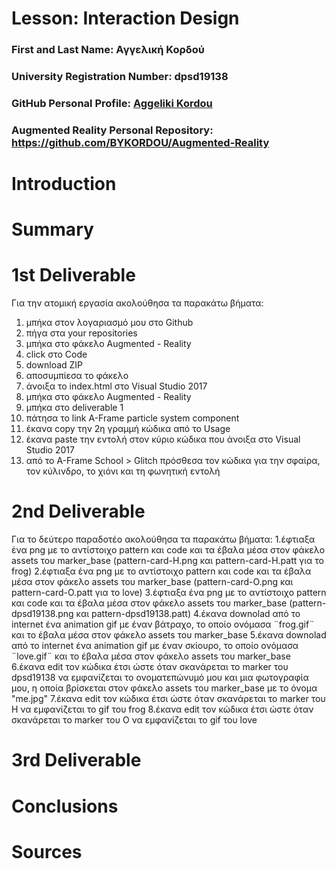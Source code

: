 # Lesson: Interaction Design

### First and Last Name: Αγγελική Κορδού
### University Registration Number: dpsd19138
### GitHub Personal Profile: [Aggeliki Kordou](https://github.com/BYKORDOU)
### Augmented Reality Personal Repository: https://github.com/BYKORDOU/Augmented-Reality

# Introduction

# Summary


# 1st Deliverable

Για την ατομική εργασία ακολούθησα τα παρακάτω βήματα:

1. μπήκα στον λογαριασμό μου στο Github
2. πήγα στα your repositories 
3. μπήκα στο φάκελο Augmented - Reality 
4. click στο Code 
5. download ZIP
6. αποσυμπίεσα το φάκελο
7. άνοιξα το index.html στο Visual Studio 2017
8. μπήκα στο φάκελο Augmented - Reality
9. μπήκα στο deliverable 1
10. πάτησα το link A-Frame particle system component 
11. έκανα copy την 2η γραμμή κώδικα από το Usage 
12. έκανα paste την εντολή στον κύριο κώδικα που άνοιξα στο Visual Studio 2017
13. από το A-Frame School > Glitch πρόσθεσα τον κώδικα για την σφαίρα, τον κύλινδρο, το χιόνι και τη φωνητική εντολή

# 2nd Deliverable

Για το δεύτερο παραδοτέο ακολούθησα τα παρακάτω βήματα:
1.έφτιαξα ένα png με το αντίστοιχο pattern και code και τα έβαλα μέσα στον φάκελο assets του marker_base (pattern-card-H.png και pattern-card-H.patt για το frog)
2.έφτιαξα ένα png με το αντίστοιχο pattern και code και τα έβαλα μέσα στον φάκελο assets του marker_base (pattern-card-O.png και pattern-card-O.patt για το love)
3.έφτιαξα ένα png με το αντίστοιχο pattern και code και τα έβαλα μέσα στον φάκελο assets του marker_base (pattern-dpsd19138.png και pattern-dpsd19138.patt)
4.έκανα downolad από το internet ένα animation gif με έναν βάτραχο, το οποίο ονόμασα ¨frog.gif¨ και το έβαλα μέσα στον φάκελο assets του marker_base
5.έκανα downolad από το internet ένα animation gif με έναν σκίουρο, το οποίο ονόμασα ¨love.gif¨ και το έβαλα μέσα στον φάκελο assets του marker_base
6.έκανα edit τον κώδικα έτσι ώστε όταν σκανάρεται το marker του dpsd19138 να εμφανίζεται το ονοματεπώνυμό μου και μια φωτογραφία μου, η οποία βρίσκεται στον φάκελο assets του marker_base με το όνομα "me.jpg"
7.έκανα edit τον κώδικα έτσι ώστε όταν σκανάρεται το marker του H να εμφανίζεται το gif του frog
8.έκανα edit τον κώδικα έτσι ώστε όταν σκανάρεται το marker του O να εμφανίζεται το gif του love



# 3rd Deliverable 


# Conclusions


# Sources
